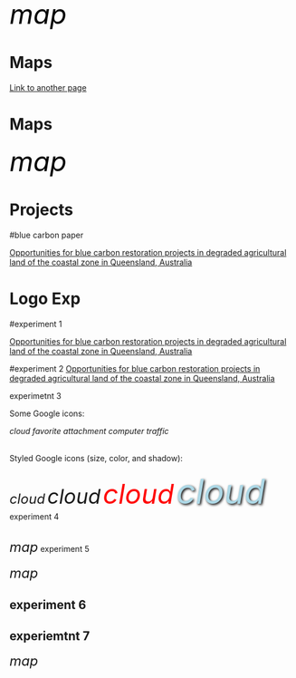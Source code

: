 

<meta name="viewport" content="width=device-width, initial-scale=1">
<link rel="stylesheet" href="https://fonts.googleapis.com/icon?family=Material+Icons">


<i class="material-icons" style="font-size:48px;color:black;">map</i>
# Maps
<p>
    <a href="./map1.html">Link to another page</a>
</p>

# Maps
<i class="material-icons" style="font-size:48px;color:black;">map</i>

# Projects
#blue carbon paper
<p>
    <a href="https://link.springer.com/content/pdf/10.1007/s10113-022-02013-y.pdf">Opportunities for blue carbon restoration projects in degraded
agricultural land of the coastal zone in Queensland, Australia</a>
</p>


# Logo Exp
#experiment 1
<p>
<a href="https://link.springer.com/content/pdf/10.1007/s10113-022-02013-y.pdf">Opportunities for blue carbon restoration projects in degraded
agricultural land of the coastal zone in Queensland, Australia</a>
</p>

#experiment 2
<a href="https://link.springer.com/content/pdf/10.1007/s10113-022-02013-y.pdf">Opportunities for blue carbon restoration projects in degraded
agricultural land of the coastal zone in Queensland, Australia</a>

experimetnt 3

<p>Some Google icons:</p>
<i class="material-icons">cloud</i>
<i class="material-icons">favorite</i>
<i class="material-icons">attachment</i>
<i class="material-icons">computer</i>
<i class="material-icons">traffic</i>
<br><br>

<p>Styled Google icons (size, color, and shadow):</p>
<i class="material-icons" style="font-size:24px;">cloud</i>
<i class="material-icons" style="font-size:36px;">cloud</i>
<i class="material-icons" style="font-size:48px;color:red;">cloud</i>
<i class="material-icons" style="font-size:60px;color:lightblue;text-shadow:2px 2px 4px #000000;">cloud</i>
experiment 4
<br><br>

<i class="material-icons" style="font-size:24px;">map</i>
experiment 5
<br><br>
<i class="material-icons" style="font-size:24px;">map</i>
## experiment 6

## experiemtnt 7
<i class="material-icons" style="font-size:24px;">map</i>





